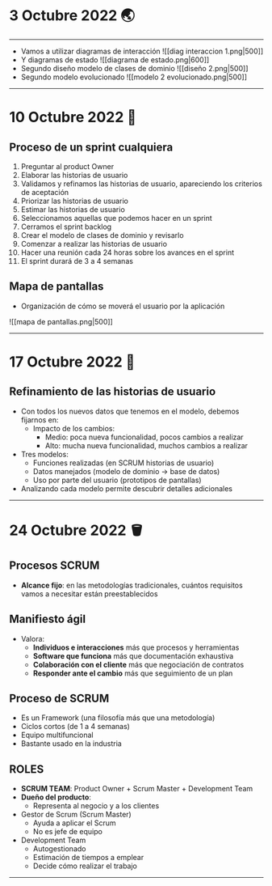 # 3 Octubre 2022 🌏
---
- Vamos a utilizar diagramas de interacción
![[diag interaccion 1.png|500]]
- Y diagramas de estado
![[diagrama de estado.png|600]]
- Segundo diseño modelo de clases de dominio
![[diseño 2.png|500]]
- Segundo modelo evolucionado 
![[modelo 2 evolucionado.png|500]]

---
# 10 Octubre 2022 🏐
## Proceso de un sprint cualquiera
1. Preguntar al product Owner
2. Elaborar las historias de usuario
3. Validamos y refinamos las historias de usuario, apareciendo los criterios de aceptación
4. Priorizar las historias de usuario
5. Estimar las historias de usuario
6. Seleccionamos aquellas que podemos hacer en un sprint 
7. Cerramos el sprint backlog
8. Crear el modelo de clases de dominio y revisarlo
9. Comenzar a realizar las historias de usuario
10. Hacer una reunión cada 24 horas sobre los avances en el sprint
11. El sprint durará de 3 a 4 semanas

## Mapa de pantallas
- Organización de cómo se moverá el usuario por la aplicación

![[mapa de pantallas.png|500]]

---
# 17 Octubre 2022 🌠
## Refinamiento de las historias de usuario
- Con todos los nuevos datos que tenemos en el modelo, debemos fijarnos en:
	- Impacto de los cambios:
		- Medio: poca nueva funcionalidad, pocos cambios a realizar
		- Alto: mucha nueva funcionalidad, muchos cambios a realizar
- Tres modelos:
	- Funciones realizadas (en SCRUM historias de usuario)
	- Datos manejados (modelo de dominio -> base de datos)
	- Uso por parte del usuario (prototipos de pantallas)
- Analizando cada modelo permite descubrir detalles adicionales

---
# 24 Octubre 2022 🪣
## Procesos SCRUM

- **Alcance fijo**: en las metodologías tradicionales, cuántos requisitos vamos a necesitar están preestablecidos

## Manifiesto ágil
- Valora:
	- **Individuos e interacciones** más que procesos y herramientas
	- **Software que funciona** más que documentación exhaustiva
	- **Colaboración con el cliente** más que negociación de contratos
	- **Responder ante el cambio** más que seguimiento de un plan

## Proceso de SCRUM
- Es un Framework (una filosofía más que una metodología)
- Ciclos cortos (de 1 a 4 semanas)
- Equipo multifuncional
- Bastante usado en la industria

## ROLES
- **SCRUM TEAM**: Product Owner + Scrum Master + Development Team
- **Dueño del producto**:
	- Representa al negocio y a los clientes
- Gestor de Scrum (Scrum Master)
	- Ayuda a aplicar el Scrum
	- No es jefe de equipo
- Development Team
	- Autogestionado
	- Estimación de tiempos a emplear
	- Decide cómo realizar el trabajo

---
